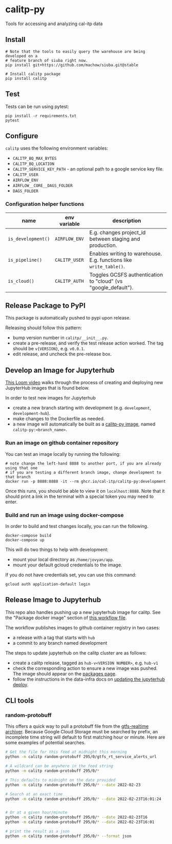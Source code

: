 # calitp-py
Tools for accessing and analyzing cal-itp data

## Install

```
# Note that the tools to easily query the warehouse are being developed on a
# feature branch of siuba right now.
pip install git+https://github.com/machow/siuba.git@stable

# Install calitp package
pip install calitp
```

## Test

Tests can be run using pytest:

```
pip install -r requirements.txt
pytest
```

## Configure

`calitp` uses the following environment variables:

* `CALITP_BQ_MAX_BYTES`
* `CALITP_BQ_LOCATION`
* `CALITP_SERVICE_KEY_PATH` - an optional path to a google service key file.
* `CALITP_USER`
* `AIRFLOW_ENV`
* `AIRFLOW__CORE__DAGS_FOLDER`
* `DAGS_FOLDER`

### Configuration helper functions

| name | env variable | description |
| ---- | ------------ | ----------- |
| `is_development()` | `AIRFLOW_ENV` | E.g. changes project_id between staging and production. |
| `is_pipeline()` | `CALITP_USER` | Enables writing to warehouse. E.g. functions like `write_table()`. |
| `is_cloud()` | `CALITP_AUTH` | Toggles GCSFS authentication to "cloud" (vs "google_default"). |

## Release Package to PyPI

This package is automatically pushed to pypi upon release.

Releasing should follow this pattern:

* bump version number in `calitp/__init__.py`.
* create a pre-release, and verify the test release action worked. The tag should be `v{VERSION}`, e.g. `v0.0.1`.
* edit release, and uncheck the pre-release box.

## Develop an Image for Jupyterhub

[This Loom video](https://www.loom.com/share/1d3b00afe6314fccac55c0ce9b22ec02) walks through the process of creating and deploying new JupyterHub images that is found below.

In order to test new images for Jupyterhub

* create a new branch starting with development (e.g. `development`, `development-hub`).
* make changes to the Dockerfile as needed.
* a new image will automatically be built as a [calitp-py image](https://github.com/cal-itp/calitp-py/pkgs/container/calitp-py), named `calitp-py:<branch_name>`.

### Run an image on github container repository

You can test an image locally by running the following:

```
# note change the left-hand 8888 to another port, if you are already using that one
# if you are testing a different branch image, change development to that branch
docker run -p 8888:8888 -it --rm ghcr.io/cal-itp/calitp-py:development
```

Once this runs, you should be able to view it on `localhost:8888`.
Note that it should print a link in the terminal with a special token you may need to enter.

### Build and run an image using docker-compose

In order to build and test changes locally, you can run the following.

```
docker-compose build
docker-compose up
```

This will do two things to help with development:

* mount your local directory as `/home/jovyan/app`.
* mount your default gcloud credentials to the image.

If you do not have credentials set, you can use this command:

```
gcloud auth application-default login
```

## Release Image to Jupyterhub

This repo also handles pushing up a new jupyterhub image for calitp.
See the "Package docker image" section of [this workflow file](https://github.com/cal-itp/calitp-py/blob/main/.github/workflows/ci.yml).

The workflow publishes images to github container registry in two cases:

* a release with a tag that starts with `hub`
* a commit to any branch named development

The steps to update jupyterhub on the calitp cluster are as follows:

* create a calitp release, tagged as `hub-v<VERSION NUMBER>`, e.g. `hub-v1`
* check the corresponding action to ensure a new image was pushed. The image should appear on the [packages page](https://github.com/orgs/cal-itp/packages?repo_name=calitp-py).
* follow the instructions in the data-infra docs on [updating the jupyterhub deploy](https://docs.calitp.org/data-infra/kubernetes/JupyterHub.html#updating).


## CLI tools

### random-protobuff

This offers a quick way to pull a protobuff file from the [gtfs-realtime archiver](https://docs.calitp.org/data-infra/datasets_and_tables/gtfs_rt.html). Because Google Cloud Storage must be searched by prefix, an incomplete time string will default to first matching hour or minute. Here are some examples of potential searches.

``` bash
# Get the file for this feed at midnight this morning
python -m calitp random-protobuff 295/0/gtfs_rt_service_alerts_url

# A wildcard can be anywhere in the feed string
python -m calitp random-protobuff 295/0/*

# This defaults to midnight on the date provided
python -m calitp random-protobuff 295/0/* --date 2022-02-23

# Search at an exact time
python -m calitp random-protobuff 295/0/* --date 2022-02-23T16:01:24


# Or at a given hour/minute
python -m calitp random-protobuff 295/0/* --date 2022-02-23T16
python -m calitp random-protobuff 295/0/* --date 2022-02-23T16:01

# print the result as a json
python -m calitp random-protobuff 295/0/* --format json
```
